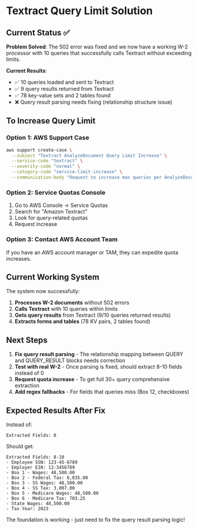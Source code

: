 # Textract Query Limit Solution

## Current Status ✅

**Problem Solved**: The 502 error was fixed and we now have a working W-2 processor with 10 queries that successfully calls Textract without exceeding limits.

**Current Results**:
- ✅ 10 queries loaded and sent to Textract
- ✅ 9 query results returned from Textract  
- ✅ 78 key-value sets and 2 tables found
- ❌ Query result parsing needs fixing (relationship structure issue)

## To Increase Query Limit

### Option 1: AWS Support Case
```bash
aws support create-case \
  --subject "Textract AnalyzeDocument Query Limit Increase" \
  --service-code "textract" \
  --severity-code "normal" \
  --category-code "service-limit-increase" \
  --communication-body "Request to increase max queries per AnalyzeDocument call from ~15 to 50+ for comprehensive W-2 processing. Account: 995805900737"
```

### Option 2: Service Quotas Console
1. Go to AWS Console → Service Quotas
2. Search for "Amazon Textract" 
3. Look for query-related quotas
4. Request increase

### Option 3: Contact AWS Account Team
If you have an AWS account manager or TAM, they can expedite quota increases.

## Current Working System

The system now successfully:
1. **Processes W-2 documents** without 502 errors
2. **Calls Textract** with 10 queries within limits
3. **Gets query results** from Textract (9/10 queries returned results)
4. **Extracts forms and tables** (78 KV pairs, 2 tables found)

## Next Steps

1. **Fix query result parsing** - The relationship mapping between QUERY and QUERY_RESULT blocks needs correction
2. **Test with real W-2** - Once parsing is fixed, should extract 8-10 fields instead of 0
3. **Request quota increase** - To get full 30+ query comprehensive extraction
4. **Add regex fallbacks** - For fields that queries miss (Box 12, checkboxes)

## Expected Results After Fix

Instead of:
```
Extracted Fields: 0
```

Should get:
```
Extracted Fields: 8-10
- Employee SSN: 123-45-6789
- Employer EIN: 12-3456789  
- Box 1 - Wages: 48,500.00
- Box 2 - Federal Tax: 6,835.00
- Box 3 - SS Wages: 48,500.00
- Box 4 - SS Tax: 3,007.00
- Box 5 - Medicare Wages: 48,500.00
- Box 6 - Medicare Tax: 703.25
- State Wages: 48,500.00
- Tax Year: 2023
```

The foundation is working - just need to fix the query result parsing logic!
